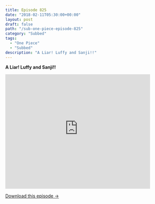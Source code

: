 ```yaml
---
title: Episode 825
date: "2018-02-11T05:30:00+00:00"
layout: post
draft: false
path: "/sub-one-piece-episode-825"
category: "Subbed"
tags:
  - "One Piece"
  - "Subbed"
description: "A Liar! Luffy and Sanji!!"
---
```


**A Liar! Luffy and Sanji!!**

<iframe width="640" height="360" src="https://www.rapidvideo.com/e/G6FRPH5PUG" frameborder="0" marginwidth=0 marginheight=0 scrolling=no allowfullscreen style="max-width:90%;"></iframe>

<a href="http://ouo.io/qs/eCodkFEQ?s=https://www.rapidvideo.com/d/G6FRPH5PUG" class="styled_a">Download this episode →</a>

